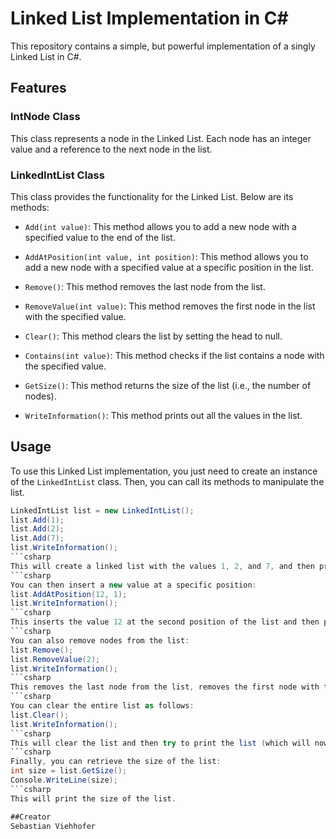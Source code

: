 # Linked List Implementation in C#

This repository contains a simple, but powerful implementation of a singly Linked List in C#.

## Features

### IntNode Class

This class represents a node in the Linked List. Each node has an integer value and a reference to the next node in the list.

### LinkedIntList Class

This class provides the functionality for the Linked List. Below are its methods:

- `Add(int value)`: This method allows you to add a new node with a specified value to the end of the list.

- `AddAtPosition(int value, int position)`: This method allows you to add a new node with a specified value at a specific position in the list.

- `Remove()`: This method removes the last node from the list.

- `RemoveValue(int value)`: This method removes the first node in the list with the specified value.

- `Clear()`: This method clears the list by setting the head to null.

- `Contains(int value)`: This method checks if the list contains a node with the specified value.

- `GetSize()`: This method returns the size of the list (i.e., the number of nodes).

- `WriteInformation()`: This method prints out all the values in the list.

## Usage

To use this Linked List implementation, you just need to create an instance of the `LinkedIntList` class. Then, you can call its methods to manipulate the list.

```csharp
LinkedIntList list = new LinkedIntList();
list.Add(1);
list.Add(2);
list.Add(7);
list.WriteInformation();
```csharp
This will create a linked list with the values 1, 2, and 7, and then print those values.
```csharp
You can then insert a new value at a specific position:
list.AddAtPosition(12, 1);
list.WriteInformation();
```csharp
This inserts the value 12 at the second position of the list and then prints the updated list.
```csharp
You can also remove nodes from the list:
list.Remove();
list.RemoveValue(2);
list.WriteInformation();
```csharp
This removes the last node from the list, removes the first node with the value 2, and then prints the updated list.
```csharp
You can clear the entire list as follows:
list.Clear();
list.WriteInformation();
```csharp
This will clear the list and then try to print the list (which will now be empty).
```csharp
Finally, you can retrieve the size of the list:
int size = list.GetSize();
Console.WriteLine(size);
```csharp
This will print the size of the list.

##Creator
Sebastian Viehhofer
